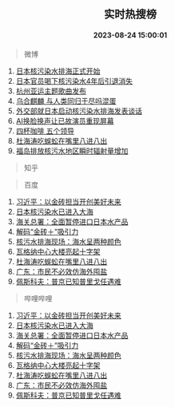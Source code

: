 <div align="center"><h2>实时热搜榜</h2><h4>2023-08-24 15:00:01</h4></div>

> 微博  

1. [日本核污染水排海正式开始](https://s.weibo.com/weibo?q=%23%E6%97%A5%E6%9C%AC%E6%A0%B8%E6%B1%A1%E6%9F%93%E6%B0%B4%E6%8E%92%E6%B5%B7%E6%AD%A3%E5%BC%8F%E5%BC%80%E5%A7%8B%23&t=31&band_rank=1&Refer=top)<br />
2. [日本官员喝下核污染水4年后引退消失](https://s.weibo.com/weibo?q=%23%E6%97%A5%E6%9C%AC%E5%AE%98%E5%91%98%E5%96%9D%E4%B8%8B%E6%A0%B8%E6%B1%A1%E6%9F%93%E6%B0%B44%E5%B9%B4%E5%90%8E%E5%BC%95%E9%80%80%E6%B6%88%E5%A4%B1%23&t=31&band_rank=2&Refer=top)<br />
3. [杭州亚运主题歌曲发布](https://s.weibo.com/weibo?q=%23%E6%9D%AD%E5%B7%9E%E4%BA%9A%E8%BF%90%E4%B8%BB%E9%A2%98%E6%AD%8C%E6%9B%B2%E5%8F%91%E5%B8%83%23&t=31&band_rank=3&Refer=top)<br />
4. [乌合麒麟 与人类同归于尽吗混蛋](https://s.weibo.com/weibo?q=%E4%B9%8C%E5%90%88%E9%BA%92%E9%BA%9F%20%E4%B8%8E%E4%BA%BA%E7%B1%BB%E5%90%8C%E5%BD%92%E4%BA%8E%E5%B0%BD%E5%90%97%E6%B7%B7%E8%9B%8B&t=31&band_rank=4&Refer=top)<br />
5. [外交部就日本启动核污染水排海发表谈话](https://s.weibo.com/weibo?q=%23%E5%A4%96%E4%BA%A4%E9%83%A8%E5%B0%B1%E6%97%A5%E6%9C%AC%E5%90%AF%E5%8A%A8%E6%A0%B8%E6%B1%A1%E6%9F%93%E6%B0%B4%E6%8E%92%E6%B5%B7%E5%8F%91%E8%A1%A8%E8%B0%88%E8%AF%9D%23&t=31&band_rank=5&Refer=top)<br />
6. [AI换脸换声让已故演员重现屏幕](https://s.weibo.com/weibo?q=%23AI%E6%8D%A2%E8%84%B8%E6%8D%A2%E5%A3%B0%E8%AE%A9%E5%B7%B2%E6%95%85%E6%BC%94%E5%91%98%E9%87%8D%E7%8E%B0%E5%B1%8F%E5%B9%95%23&t=31&band_rank=6&Refer=top)<br />
7. [四杯咖啡 五个领导](https://s.weibo.com/weibo?q=%E5%9B%9B%E6%9D%AF%E5%92%96%E5%95%A1%20%E4%BA%94%E4%B8%AA%E9%A2%86%E5%AF%BC&t=31&band_rank=7&Refer=top)<br />
8. [杜海涛吃蜈蚣在嘴里八进八出](https://s.weibo.com/weibo?q=%23%E6%9D%9C%E6%B5%B7%E6%B6%9B%E5%90%83%E8%9C%88%E8%9A%A3%E5%9C%A8%E5%98%B4%E9%87%8C%E5%85%AB%E8%BF%9B%E5%85%AB%E5%87%BA%23&t=31&band_rank=8&Refer=top)<br />
9. [福岛排放核污水地区瞬时辐射量增加](https://s.weibo.com/weibo?q=%23%E7%A6%8F%E5%B2%9B%E6%8E%92%E6%94%BE%E6%A0%B8%E6%B1%A1%E6%B0%B4%E5%9C%B0%E5%8C%BA%E7%9E%AC%E6%97%B6%E8%BE%90%E5%B0%84%E9%87%8F%E5%A2%9E%E5%8A%A0%23&t=31&band_rank=9&Refer=top)<br />

> 知乎  


> 百度  

1. [习近平：以金砖担当开创美好未来](https://www.baidu.com/s?wd=%E4%B9%A0%E8%BF%91%E5%B9%B3%EF%BC%9A%E4%BB%A5%E9%87%91%E7%A0%96%E6%8B%85%E5%BD%93%E5%BC%80%E5%88%9B%E7%BE%8E%E5%A5%BD%E6%9C%AA%E6%9D%A5&sa=fyb_news&rsv_dl=fyb_news)<br />
2. [日本核污染水已进入大海](https://www.baidu.com/s?wd=%E6%97%A5%E6%9C%AC%E6%A0%B8%E6%B1%A1%E6%9F%93%E6%B0%B4%E5%B7%B2%E8%BF%9B%E5%85%A5%E5%A4%A7%E6%B5%B7&sa=fyb_news&rsv_dl=fyb_news)<br />
3. [海关总署：全面暂停进口日本水产品](https://www.baidu.com/s?wd=%E6%B5%B7%E5%85%B3%E6%80%BB%E7%BD%B2%EF%BC%9A%E5%85%A8%E9%9D%A2%E6%9A%82%E5%81%9C%E8%BF%9B%E5%8F%A3%E6%97%A5%E6%9C%AC%E6%B0%B4%E4%BA%A7%E5%93%81&sa=fyb_news&rsv_dl=fyb_news)<br />
4. [解码“金砖＋”吸引力](https://www.baidu.com/s?wd=%E8%A7%A3%E7%A0%81%E2%80%9C%E9%87%91%E7%A0%96%EF%BC%8B%E2%80%9D%E5%90%B8%E5%BC%95%E5%8A%9B&sa=fyb_news&rsv_dl=fyb_news)<br />
5. [核污水排海现场：海水呈两种颜色](https://www.baidu.com/s?wd=%E6%A0%B8%E6%B1%A1%E6%B0%B4%E6%8E%92%E6%B5%B7%E7%8E%B0%E5%9C%BA%EF%BC%9A%E6%B5%B7%E6%B0%B4%E5%91%88%E4%B8%A4%E7%A7%8D%E9%A2%9C%E8%89%B2&sa=fyb_news&rsv_dl=fyb_news)<br />
6. [瓦格纳中心大楼亮起十字架](https://www.baidu.com/s?wd=%E7%93%A6%E6%A0%BC%E7%BA%B3%E4%B8%AD%E5%BF%83%E5%A4%A7%E6%A5%BC%E4%BA%AE%E8%B5%B7%E5%8D%81%E5%AD%97%E6%9E%B6&sa=fyb_news&rsv_dl=fyb_news)<br />
7. [杜海涛吃蜈蚣在嘴里八进八出](https://www.baidu.com/s?wd=%E6%9D%9C%E6%B5%B7%E6%B6%9B%E5%90%83%E8%9C%88%E8%9A%A3%E5%9C%A8%E5%98%B4%E9%87%8C%E5%85%AB%E8%BF%9B%E5%85%AB%E5%87%BA&sa=fyb_news&rsv_dl=fyb_news)<br />
8. [广东：市民不必效仿海外囤盐](https://www.baidu.com/s?wd=%E5%B9%BF%E4%B8%9C%EF%BC%9A%E5%B8%82%E6%B0%91%E4%B8%8D%E5%BF%85%E6%95%88%E4%BB%BF%E6%B5%B7%E5%A4%96%E5%9B%A4%E7%9B%90&sa=fyb_news&rsv_dl=fyb_news)<br />
9. [佩斯科夫：普京已知普里戈任遇难](https://www.baidu.com/s?wd=%E4%BD%A9%E6%96%AF%E7%A7%91%E5%A4%AB%EF%BC%9A%E6%99%AE%E4%BA%AC%E5%B7%B2%E7%9F%A5%E6%99%AE%E9%87%8C%E6%88%88%E4%BB%BB%E9%81%87%E9%9A%BE&sa=fyb_news&rsv_dl=fyb_news)<br />

> 哔哩哔哩  

1. [习近平：以金砖担当开创美好未来](https://www.baidu.com/s?wd=%E4%B9%A0%E8%BF%91%E5%B9%B3%EF%BC%9A%E4%BB%A5%E9%87%91%E7%A0%96%E6%8B%85%E5%BD%93%E5%BC%80%E5%88%9B%E7%BE%8E%E5%A5%BD%E6%9C%AA%E6%9D%A5&sa=fyb_news&rsv_dl=fyb_news)<br />
2. [日本核污染水已进入大海](https://www.baidu.com/s?wd=%E6%97%A5%E6%9C%AC%E6%A0%B8%E6%B1%A1%E6%9F%93%E6%B0%B4%E5%B7%B2%E8%BF%9B%E5%85%A5%E5%A4%A7%E6%B5%B7&sa=fyb_news&rsv_dl=fyb_news)<br />
3. [海关总署：全面暂停进口日本水产品](https://www.baidu.com/s?wd=%E6%B5%B7%E5%85%B3%E6%80%BB%E7%BD%B2%EF%BC%9A%E5%85%A8%E9%9D%A2%E6%9A%82%E5%81%9C%E8%BF%9B%E5%8F%A3%E6%97%A5%E6%9C%AC%E6%B0%B4%E4%BA%A7%E5%93%81&sa=fyb_news&rsv_dl=fyb_news)<br />
4. [解码“金砖＋”吸引力](https://www.baidu.com/s?wd=%E8%A7%A3%E7%A0%81%E2%80%9C%E9%87%91%E7%A0%96%EF%BC%8B%E2%80%9D%E5%90%B8%E5%BC%95%E5%8A%9B&sa=fyb_news&rsv_dl=fyb_news)<br />
5. [核污水排海现场：海水呈两种颜色](https://www.baidu.com/s?wd=%E6%A0%B8%E6%B1%A1%E6%B0%B4%E6%8E%92%E6%B5%B7%E7%8E%B0%E5%9C%BA%EF%BC%9A%E6%B5%B7%E6%B0%B4%E5%91%88%E4%B8%A4%E7%A7%8D%E9%A2%9C%E8%89%B2&sa=fyb_news&rsv_dl=fyb_news)<br />
6. [瓦格纳中心大楼亮起十字架](https://www.baidu.com/s?wd=%E7%93%A6%E6%A0%BC%E7%BA%B3%E4%B8%AD%E5%BF%83%E5%A4%A7%E6%A5%BC%E4%BA%AE%E8%B5%B7%E5%8D%81%E5%AD%97%E6%9E%B6&sa=fyb_news&rsv_dl=fyb_news)<br />
7. [杜海涛吃蜈蚣在嘴里八进八出](https://www.baidu.com/s?wd=%E6%9D%9C%E6%B5%B7%E6%B6%9B%E5%90%83%E8%9C%88%E8%9A%A3%E5%9C%A8%E5%98%B4%E9%87%8C%E5%85%AB%E8%BF%9B%E5%85%AB%E5%87%BA&sa=fyb_news&rsv_dl=fyb_news)<br />
8. [广东：市民不必效仿海外囤盐](https://www.baidu.com/s?wd=%E5%B9%BF%E4%B8%9C%EF%BC%9A%E5%B8%82%E6%B0%91%E4%B8%8D%E5%BF%85%E6%95%88%E4%BB%BF%E6%B5%B7%E5%A4%96%E5%9B%A4%E7%9B%90&sa=fyb_news&rsv_dl=fyb_news)<br />
9. [佩斯科夫：普京已知普里戈任遇难](https://www.baidu.com/s?wd=%E4%BD%A9%E6%96%AF%E7%A7%91%E5%A4%AB%EF%BC%9A%E6%99%AE%E4%BA%AC%E5%B7%B2%E7%9F%A5%E6%99%AE%E9%87%8C%E6%88%88%E4%BB%BB%E9%81%87%E9%9A%BE&sa=fyb_news&rsv_dl=fyb_news)<br />
